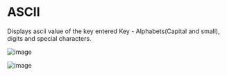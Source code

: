 # ASCII
Displays ascii value of the key entered
Key - Alphabets(Capital and small), digits and special characters.

![image](https://github.com/rakshapadiyar/ASCII/assets/58527799/2e7bae8b-09a4-4bbe-a55c-8d9dd6f3636a)

![image](https://github.com/rakshapadiyar/ASCII/assets/58527799/c7a95dd0-8801-458b-911d-c383ebbf751e)






